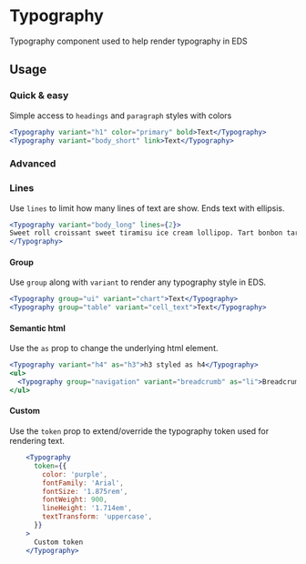 # Typography

Typography component used to help render typography in EDS

## Usage

### Quick & easy

Simple access to `headings` and `paragraph` styles with colors
```jsx
<Typography variant="h1" color="primary" bold>Text</Typography>
<Typography variant="body_short" link>Text</Typography>
```
### Advanced

### Lines

Use `lines` to limit how many lines of text are show. Ends text with ellipsis.

```jsx
<Typography variant="body_long" lines={2}>
Sweet roll croissant sweet tiramisu ice cream lollipop. Tart bonbon tart marzipan sweet roll cake apple pie gummi bears pie. Carrot cake topping sweet. Apple pie topping candy jujubes muffin apple pie ice cream muffin macaroon. Bonbon liquorice wafer tart jelly sweet lollipop carrot cake. Brownie cotton candy topping. Donut candy canes liquorice icing lemon drops pastry danish. Lemon drops cheesecake cake tootsie roll apple pie candy canes jelly beans candy canes cupcake.
</Typography>
```

#### Group
Use `group` along with `variant` to render any typography style in EDS.
```jsx
<Typography group="ui" variant="chart">Text</Typography>
<Typography group="table" variant="cell_text">Text</Typography>
```

#### Semantic html

Use the `as` prop to change the underlying html element.
```jsx
<Typography variant="h4" as="h3">h3 styled as h4</Typography>
<ul>
  <Typography group="navigation" variant="breadcrumb" as="li">Breadcrumb</Typography>
</ul>
```

#### Custom

Use the `token` prop to extend/override the typography token used for rendering text.

```jsx
    <Typography
      token={{
        color: 'purple',
        fontFamily: 'Arial',
        fontSize: '1.875rem',
        fontWeight: 900,
        lineHeight: '1.714em',
        textTransform: 'uppercase',
      }}
    >
      Custom token
    </Typography>
```
